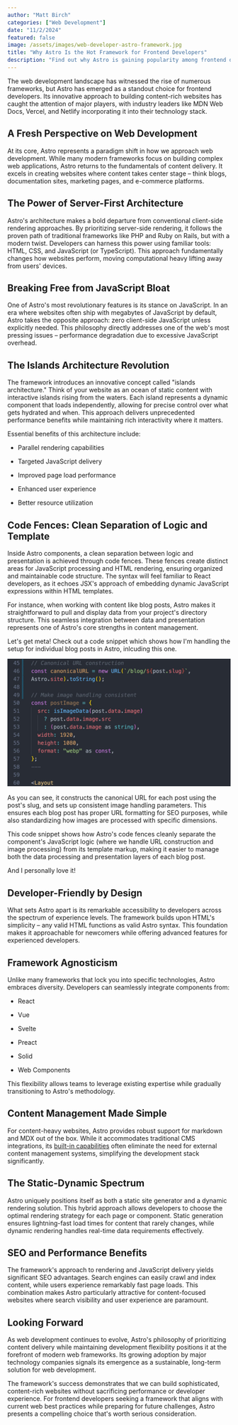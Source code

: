 ```yaml
---
author: "Matt Birch"
categories: ["Web Development"]
date: "11/2/2024"
featured: false
image: /assets/images/web-developer-astro-framework.jpg
title: "Why Astro Is the Hot Framework for Frontend Developers"
description: "Find out why Astro is gaining popularity among frontend developers. Explore its unique features, performance benefits, and how it simplifies building fast, modern websites with ease."
---
```


The web development landscape has witnessed the rise of numerous frameworks, but Astro has emerged as a standout choice for frontend developers. Its innovative approach to building content-rich websites has caught the attention of major players, with industry leaders like MDN Web Docs, Vercel, and Netlify incorporating it into their technology stack.

## A Fresh Perspective on Web Development

At its core, Astro represents a paradigm shift in how we approach web development. While many modern frameworks focus on building complex web applications, Astro returns to the fundamentals of content delivery. It excels in creating websites where content takes center stage – think blogs, documentation sites, marketing pages, and e-commerce platforms.

## The Power of Server-First Architecture

Astro's architecture makes a bold departure from conventional client-side rendering approaches. By prioritizing server-side rendering, it follows the proven path of traditional frameworks like PHP and Ruby on Rails, but with a modern twist. Developers can harness this power using familiar tools: HTML, CSS, and JavaScript (or TypeScript). This approach fundamentally changes how websites perform, moving computational heavy lifting away from users' devices.

## Breaking Free from JavaScript Bloat

One of Astro's most revolutionary features is its stance on JavaScript. In an era where websites often ship with megabytes of JavaScript by default, Astro takes the opposite approach: zero client-side JavaScript unless explicitly needed. This philosophy directly addresses one of the web's most pressing issues – performance degradation due to excessive JavaScript overhead.

## The Islands Architecture Revolution

The framework introduces an innovative concept called "islands architecture." Think of your website as an ocean of static content with interactive islands rising from the waters. Each island represents a dynamic component that loads independently, allowing for precise control over what gets hydrated and when. This approach delivers unprecedented performance benefits while maintaining rich interactivity where it matters.

Essential benefits of this architecture include:

- Parallel rendering capabilities

- Targeted JavaScript delivery

- Improved page load performance

- Enhanced user experience

- Better resource utilization

## Code Fences: Clean Separation of Logic and Template

Inside Astro components, a clean separation between logic and presentation is achieved through code fences. These fences create distinct areas for JavaScript processing and HTML rendering, ensuring organized and maintainable code structure. The syntax will feel familiar to React developers, as it echoes JSX's approach of embedding dynamic JavaScript expressions within HTML templates.

For instance, when working with content like blog posts, Astro makes it straightforward to pull and display data from your project's directory structure. This seamless integration between data and presentation represents one of Astro's core strengths in content management.

Let's get meta! Check out a code snippet which shows how I'm handling the setup for individual blog posts in Astro, inlcuding this one.

![code snippet showing Astro codefence](/assets/images/astro-code-snippet.jpg)

As you can see, it constructs the canonical URL for each post using the post's slug, and sets up consistent image handling parameters. This ensures each blog post has proper URL formatting for SEO purposes, while also standardizing how images are processed with specific dimensions.

This code snippet shows how Astro's code fences cleanly separate the component's JavaScript logic (where we handle URL construction and image processing) from its template markup, making it easier to manage both the data processing and presentation layers of each blog post.

And I personally love it!

## Developer-Friendly by Design

What sets Astro apart is its remarkable accessibility to developers across the spectrum of experience levels. The framework builds upon HTML's simplicity – any valid HTML functions as valid Astro syntax. This foundation makes it approachable for newcomers while offering advanced features for experienced developers.

## Framework Agnosticism

Unlike many frameworks that lock you into specific technologies, Astro embraces diversity. Developers can seamlessly integrate components from:

- React

- Vue

- Svelte

- Preact

- Solid

- Web Components

This flexibility allows teams to leverage existing expertise while gradually transitioning to Astro's methodology.

## Content Management Made Simple

For content-heavy websites, Astro provides robust support for markdown and MDX out of the box. While it accommodates traditional CMS integrations, its [built-in capabilities](https://docs.astro.build/en/concepts/why-astro/) often eliminate the need for external content management systems, simplifying the development stack significantly.

## The Static-Dynamic Spectrum

Astro uniquely positions itself as both a static site generator and a dynamic rendering solution. This hybrid approach allows developers to choose the optimal rendering strategy for each page or component. Static generation ensures lightning-fast load times for content that rarely changes, while dynamic rendering handles real-time data requirements effectively.

## SEO and Performance Benefits

The framework's approach to rendering and JavaScript delivery yields significant SEO advantages. Search engines can easily crawl and index content, while users experience remarkably fast page loads. This combination makes Astro particularly attractive for content-focused websites where search visibility and user experience are paramount.

## Looking Forward

As web development continues to evolve, Astro's philosophy of prioritizing content delivery while maintaining development flexibility positions it at the forefront of modern web frameworks. Its growing adoption by major technology companies signals its emergence as a sustainable, long-term solution for web development.

The framework's success demonstrates that we can build sophisticated, content-rich websites without sacrificing performance or developer experience. For frontend developers seeking a framework that aligns with current web best practices while preparing for future challenges, Astro presents a compelling choice that's worth serious consideration.
